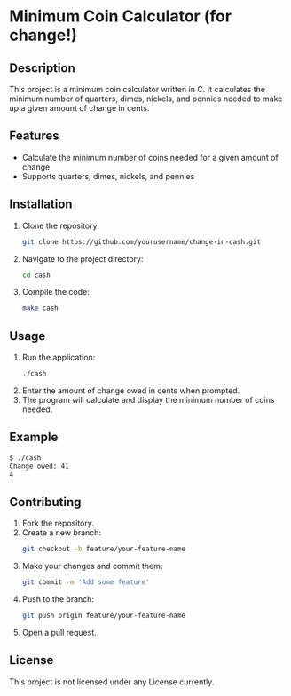 # Minimum Coin Calculator (for change!)

## Description
This project is a minimum coin calculator written in C. It calculates the minimum number of quarters, dimes, nickels, and pennies needed to make up a given amount of change in cents.

## Features
- Calculate the minimum number of coins needed for a given amount of change
- Supports quarters, dimes, nickels, and pennies

## Installation
1. Clone the repository:
   ```bash
   git clone https://github.com/yourusername/change-in-cash.git
   ```
2. Navigate to the project directory:
   ```bash
   cd cash
   ```
3. Compile the code:
   ```bash
   make cash
   ```

## Usage
1. Run the application:
   ```bash
   ./cash
   ```
2. Enter the amount of change owed in cents when prompted.
3. The program will calculate and display the minimum number of coins needed.

## Example
```bash
$ ./cash
Change owed: 41
4
```

## Contributing
1. Fork the repository.
2. Create a new branch:
   ```bash
   git checkout -b feature/your-feature-name
   ```
3. Make your changes and commit them:
   ```bash
   git commit -m 'Add some feature'
   ```
4. Push to the branch:
   ```bash
   git push origin feature/your-feature-name
   ```
5. Open a pull request.

## License
This project is not licensed under any License currently.

